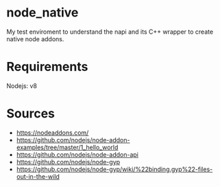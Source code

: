 # node_native

My test enviroment to understand the napi and its C++ wrapper to create native node addons.

# Requirements

Nodejs: v8


# Sources

* https://nodeaddons.com/
* https://github.com/nodejs/node-addon-examples/tree/master/1_hello_world
* https://github.com/nodejs/node-addon-api
* https://github.com/nodejs/node-gyp
* https://github.com/nodejs/node-gyp/wiki/%22binding.gyp%22-files-out-in-the-wild
